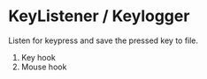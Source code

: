 # KeyListener / Keylogger

Listen for keypress and save the pressed key to file. 
1. Key hook
2. Mouse hook
